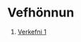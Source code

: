 # Vefhönnun
1. [Verkefni 1](https://EmilBjarki.github.io/EmilBjarki.github.io/Verkefni1-EmilBjarki.html)
